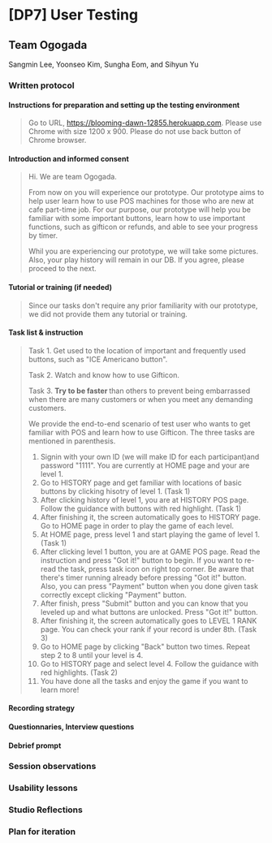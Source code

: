 # [DP7] User Testing

## Team Ogogada
Sangmin Lee, Yoonseo Kim, Sungha Eom, and Sihyun Yu

### Written protocol

#### Instructions for preparation and setting up the testing environment

> Go to URL, https://blooming-dawn-12855.herokuapp.com.
> Please use Chrome with size 1200 x 900.
> Please do not use back button of Chrome browser.

#### Introduction and informed consent

> Hi. We are team Ogogada.
>
> From now on you will experience our prototype. Our prototype aims to help user learn how to use POS machines for those who are new at cafe part-time job. For our purpose, our prototype will help you be familiar with some important buttons, learn how to use important functions, such as gifticon or refunds, and able to see your progress by timer.
>
> Whil you are experiencing our prototype, we will take some pictures. Also, your play history will remain in our DB. If you agree, please proceed to the next.

#### Tutorial or training (if needed)
> Since our tasks don't require any prior familiarity with our prototype, we did not provide them any tutorial or training.

#### Task list & instruction
> Task 1. Get used to the location of important and frequently used buttons, such as "ICE Americano button".
>
> Task 2. Watch and know how to use Gifticon.
>
> Task 3.  <strong> Try to be faster </strong> than others to prevent being embarrassed when there are many customers or when you meet any demanding customers.
>
> We provide the end-to-end scenario of test user who wants to get familiar with POS and learn how to use Gifticon. The three tasks are mentioned in parenthesis.
>
> 1. Signin with your own ID (we will make ID for each participant)and password "1111". You are currently at HOME page and your are level 1.
> 2. Go to HISTORY page and get familiar with locations of basic buttons by clicking hisotry of level 1. (Task 1)
> 3. After clicking history of level 1, you are at HISTORY POS page. Follow the guidance with buttons with red highlight. (Task 1)
> 4. After finishing it, the screen automatically goes to HISTORY page. Go to HOME page in order to play the game of each level.
> 5. At HOME page, press level 1 and start playing the game of level 1. (Task 1)
> 6. After clicking level 1 button, you are at GAME POS page. Read the instruction and press "Got it!" button to begin. If you want to re-read the task, press task icon on right top corner. Be aware that there's timer running already before pressing "Got it!" button. Also, you can press "Payment" button when you done given task correctly except clicking "Payment" button.
> 7. After finish, press "Submit" button and you can know that you leveled up and what buttons are unlocked. Press "Got it!" button.
> 8. After finishing it, the screen automatically goes to LEVEL 1 RANK page. You can check your rank if your record is under 8th. (Task 3)
> 9. Go to HOME page by clicking "Back" button two times. Repeat step 2 to 8 until your level is 4.
> 10. Go to HISTORY page and select level 4. Follow the guidance with red highlights. (Task 2)
> 11. You have done all the tasks and enjoy the game if you want to learn more!

#### Recording strategy

#### Questionnaries, Interview questions

#### Debrief prompt

### Session observations

### Usability lessons

### Studio Reflections

### Plan for iteration
